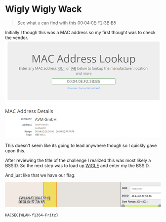 # Wigly Wigly Wack
> See what u can find with this 00:04:0E:F2:3B:B5

Initially I though this was a MAC address so my first thought was to check the vendor.
![macAddress](Images/macAddress.png)

This doesn't seem like its going to lead anywhere though so I quickly gave upon this.

After reviewing the title of the challenge I realized this was most likely a BSSID. So the next step was to load up [WiGLE](https://wigle.net/) and enter my the BSSID.

And just like that we have our flag:

![wigle](Images/wigle.png)

`HACSEC{WLAN-f1364-Fritz}`
